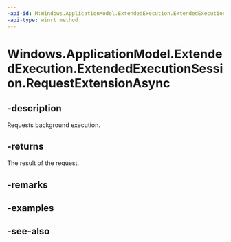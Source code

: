 ----api-id: M:Windows.ApplicationModel.ExtendedExecution.ExtendedExecutionSession.RequestExtensionAsync
-api-type: winrt method
---<!-- Method syntaxpublic Windows.Foundation.IAsyncOperation<Windows.ApplicationModel.ExtendedExecution.ExtendedExecutionResult> RequestExtensionAsync()--># Windows.ApplicationModel.ExtendedExecution.ExtendedExecutionSession.RequestExtensionAsync## -descriptionRequests background execution.## -returnsThe result of the request.## -remarks## -examples## -see-also
